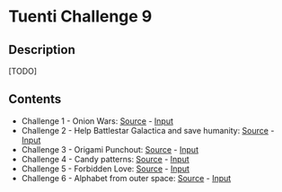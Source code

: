 # Tuenti Challenge 9

## Description
[TODO]

## Contents
* Challenge 1 - Onion Wars: [Source](src/onion_wars.py) - [Input](res/onion_wars)
* Challenge 2 - Help Battlestar Galactica and save humanity: [Source](src/onion_wars.py) - [Input](res/onion_wars)
* Challenge 3 - Origami Punchout: [Source](src/origami_punchout.py) - [Input](res/origami_punchout)
* Challenge 4 - Candy patterns: [Source](src/candy_patterns.py) - [Input](res/candy_patterns)
* Challenge 5 - Forbidden Love: [Source](src/forbidden_love.py) - [Input](res/forbidden_love)
* Challenge 6 - Alphabet from outer space: [Source](src/alphabet.py) - [Input](res/alphabet)